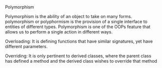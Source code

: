 Polymorphism

Polymorphism is the ability of an object to take on many forms.
polymorphism or polyphormism is the provision of a single interface to entities of different types.
Polymorphism is one of the OOPs feature that allows us to perform a single action in different ways. 

Overloading:
 It is defining functions that have similar signatures, yet have different parameters. 
 
Overriding:
It is only pertinent to derived classes, where the parent class has defined a method and the derived class wishes to override that method




